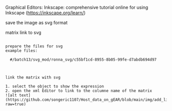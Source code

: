 



Graphical Editors:
  Inkscape: 
  comprehensive tutorial online for using Inkscape (https://inkscape.org/learn/)

save the image as svg format




matrix link to svg

```{r pressure, echo=FALSE}

prepare the files for svg 
example files:
  
  #/batch13/svg_mod/ronna_svg/c55bf1cd-8955-8b05-99fe-d7abdb694d97
  
```




```{}

link the matrix with svg

1. select the object to show the expression
2. open the xml Editor to link to the columne name of the matrix
![alt text](https://github.com/songeric1107/Host_data_on_gEAR/blob/main/img/add_link_to_svg1.jpg?raw=true)


```

